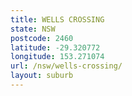 ```yaml
---
title: WELLS CROSSING
state: NSW
postcode: 2460
latitude: -29.320772
longitude: 153.271074
url: /nsw/wells-crossing/
layout: suburb
---
```

